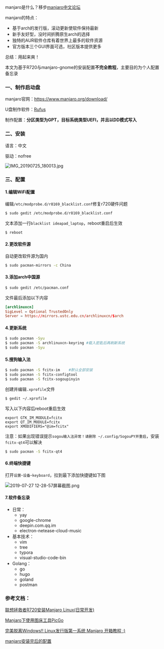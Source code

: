 manjaro是什么？移步[manjaro中文论坛](https://www.manjaro.cn/category/about-manjaro-linux)

manjaro的特点：

- 基于arch的发行版，滚动更新使软件保持最新
- 新手友好型，没时间折腾原生arch的选择
- 独特的AUR软件仓库有着世界上最多的软件资源
- 官方版本三个GUI界面可选，社区版本提供更多

总结：用起来爽！

本文为基于R720与manjaro-gnome的安装配置**不完全教程**，主要目的为个人配置备忘录

<!--more-->

### 一、制作启动盘

manjaro官网：https://www.manjaro.org/download/

U盘制作软件：[Rufus](http://rufus.ie/)

制作配置：**分区类型为GPT，目标系统类型UEFI，并且以DD模式写入**

### 二、安装

语言：中文

驱动：nofree

![IMG_20190725_180013.jpg](https://i.loli.net/2019/07/27/5d3bd5eadf7f255553.jpg)

### 三、配置

#### 1.编辑WiFi配置

编辑`/etc/modprobe.d/r8169_blacklist.conf`修复r720硬件问题

```bash
$ sudo gedit /etc/modprobe.d/r8169_blacklist.conf
```

文本添加一行`blacklist ideapad_laptop`，reboot重启后生效

```bash
$ reboot
```

#### 2.更改软件源

自动更改软件源为国内

```bash
$ sudo pacman-mirrors -c China  
```

#### 3.添加arch中国源

```bash
$ sudo gedit /etc/pacman.conf
```

文件最后添加以下内容

```conf
[archlinuxcn]
SigLevel = Optional TrustedOnly
Server = https://mirrors.ustc.edu.cn/archlinuxcn/$arch
```

#### 4.更新系统

```bash
$ sudo pacman -Syu
$ sudo pacman -S archlinuxcn-keyring #载入密匙后再刷新系统
$ sudo pacman -Syu
```

#### 5.搜狗输入法

```bash
$ sudo pacman -S fcitx-im    #默认全部安装
$ sudo pacman -S fcitx-configtool
$ sudo pacman -S fcitx-sogoupinyin
```

创建并编辑`.xprofile`文件

```bash
$ gedit ~/.xprofile
```

写入以下内容后reboot重启生效

```
export GTK_IM_MODULE=fcitx
export QT_IM_MODULE=fcitx
export XMODIFIERS="@im=fcitx"
```

注意：如果出现错误提示`sogou输入法异常！请删除 ~/.config/SogouPY并重启`，安装`fcitx-qt4`可以解决

```bash
$ sudo pacman -S fcitx-qt4
```

#### 6.终端快捷键

打开`设置`-`设备`-`keyboard`，拉到最下添加快捷键如下图

![2019-07-27 12-28-57屏幕截图.png](https://i.loli.net/2019/07/27/5d3bd82d31d6371710.png)

#### 7.软件备忘录

- 日常：
  - yay
  - google-chrome
  - deepin.com.qq.im
  - electron-netease-cloud-music
- 基本技术：
  - vim
  - tree
  - typora
  - visual-studio-code-bin
- Golang：
  - go
  - hugo
  - goland
  - postman

### 参考文档：

[联想拯救者R720安装Manjaro Linux(日常开发)](https://blog.csdn.net/qq_19107011/article/details/84098434)

[Manjaro下使用图床工具PicGo](https://www.jianshu.com/p/8787739eabd8)

[完美脱离Windows!! Linux发行版第一系统 Manjaro 开箱教程 :)](https://www.cnblogs.com/demonxian3/p/9259912.html)

[manjaro安装完后的配置](https://www.jianshu.com/p/bcb6df649514)

